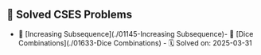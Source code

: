 ## 📝 **Solved CSES Problems**
- 🔹 [Increasing Subsequence](./01145-Increasing Subsequence)- 🔹 [Dice Combinations](./01633-Dice Combinations) - 🗓️ Solved on: 2025-03-31
